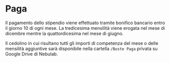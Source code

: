 # Paga

Il pagamento dello stipendio viene effettuato tramite bonifico bancario entro il giorno 10 di ogni mese. 
La tredicesima mensilità viene erogata nel mese di dicembre mentre la quattordicesima nel mese di 
giugno.

Il cedolino in cui risultano tutti gli importi di competenza del mese o delle mensilità aggiuntive 
sarà disponibile nella cartella `/Buste Paga` privata su Google Drive di Nebulab.
